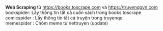 **Web Scraping** từ https://books.toscrape.com và https://truyenqqvn.com <br>
bookspider: Lấy thông tin tất cả cuốn sách trong books.toscrape <br>
comicspider : Lấy thông tin tất cả truyện trong truyenqq <br>
memespider : Chôm meme từ nettruyen (update) <br>
